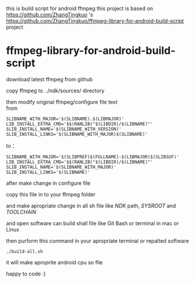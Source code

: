 this is build script for android ffmpeg 
this project is based on https://github.com/ZhangTingkuo 's https://github.com/ZhangTingkuo/ffmpeg-library-for-android-build-script project

# ffmpeg-library-for-android-build-script

download latest ffmpeg from github

copy ffmpeg to ../ndk/sources/ directory

then modify original ffmpeg/configure file text<br>
from
```
SLIBNAME_WITH_MAJOR='$(SLIBNAME).$(LIBMAJOR)'
LIB_INSTALL_EXTRA_CMD='$$(RANLIB)"$(LIBDIR)/$(LIBNAME)"'
SLIB_INSTALL_NAME='$(SLIBNAME_WITH_VERSION)'
SLIB_INSTALL_LINKS='$(SLIBNAME_WITH_MAJOR)$(SLIBNAME)'
```
to：<br>
```
SLIBNAME_WITH_MAJOR='$(SLIBPREF)$(FULLNAME)-$(LIBMAJOR)$(SLIBSUF)'
LIB_INSTALL_EXTRA_CMD='$$(RANLIB)"$(LIBDIR)/$(LIBNAME)"'
SLIB_INSTALL_NAME='$(SLIBNAME_WITH_MAJOR)'
SLIB_INSTALL_LINKS='$(SLIBNAME)'
```

after make change in configure file

copy this file in to your ffmpeg folder

and make apropriate change in all sh file like *NDK* path, *SYSROOT* and *TOOLCHAIN* 

and open software can build shall file like Git Bash or terminal in mac or Linux

then purform this command in your apropriate terminal or repalted software

```
./build-all.sh
```

it will make aproprite android cpu so file

happy to code :)
